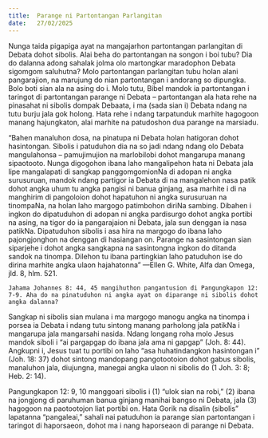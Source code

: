 ```yaml
---
title:  Parange ni Partontangan Parlangitan
date:   27/02/2025
---
```


Nunga taida pigapiga ayat na mangajarhon partontangan parlangitan di Debata dohot sibolis. Alai beha do partontangan na songon i boi tubu? Dia do dalanna adong sahalak jolma olo martongkar maradophon Debata sigomgom saluhutna? Molo partontangan parlangitan tubu holan alani pangarajion, na marujung do nian partontangan i andorang so dipungka. Bolo boti sian ala na asing do i. Molo tutu, Bibel mandok ia partontangan i taringot di partontangan parange ni Debata – partontangan ala hata rehe na pinasahat ni sibolis dompak Debaata, i ma (sada sian i) Debata ndang na tutu burju jala gok holong. Hata rehe i ndang tarpatunduk marhite hagogoon manang hajungkaton, alai marhite na patudoshon dua parange na marsiadu.

“Bahen manaluhon dosa, na pinatupa ni Debata holan hatigoran dohot hasintongan. Sibolis i patuduhon dia na so jadi ndang ndang olo Debata mangulahonsa – pamujimujion na marlobilobi dohot mangarupa manang sipaotooto. Nunga digogohon ibana laho mangalipehon hata ni Debata jala lipe mangalapati di sangkap panggomgomionNa di adopan ni angka surusuruan, mandok ndang partigor ia Debata di na mangalehon nasa patik dohot angka uhum tu angka pangisi ni banua ginjang, asa marhite i di na manghirim di pangoloion dohot hapatuhon ni angka surusuruan na tinompaNa, na holan laho margogo patimbohon diriNa sambing. Dibahen i ingkon do dipatuduhon di adopan ni angka pardisurgo dohot angka portibi na asing, na tigor do ia pangarajaion ni Debata, jala sun denggan ia nasa patikNa. Dipatuduhon sibolis i asa hira na margogo do ibana laho pajongjonghon na denggan di hasiangan on. Parange na sasintongan sian siparjehe i dohot angka sangkapna na sasintongna ingkon do ditanda sandok na tinompa. Dilehon tu ibana partingkian laho patuduhon ise do dirina marhite angka ulaon hajahatonna” —Ellen G. White, Alfa dan Omega, jld. 8, hlm. 521.

`Jahama Johannes 8: 44, 45 mangihuthon pangantusion di Pangungkapon 12: 7-9. Aha do na pinatuduhon ni angka ayat on diparange ni sibolis dohot angka dalanna?`

Sangkap ni sibolis sian mulana i ma margogo manogu angka na tinompa i porsea ia Debata i ndang tutu sintong manang parholong jala patikNa i mangarupa jala mangarsahi nasida. Ndang longang roha molo Jesus mandok siboli i “ai pargapgap do ibana jala ama ni gapgap” (Joh. 8: 44). Angkupni i, Jesus tuat tu portibi on laho “asa huhatindangkon hasintongan i” (Joh. 18: 37) dohot sintong mandopang pangotootoion dohot gabus sibolis, manaluhon jala, diujungna, manegai angka ulaon ni sibolis do (1 Joh. 3: 8; Heb. 2: 14).

Pangungkapon 12: 9, 10 manggoari sibolis i (1) “ulok sian na robi,” (2) ibana na jongjong di paruhuman banua ginjang manihai bangso ni Debata, jala (3) hagogoon na paotootojon liat portibi on. Hata Gorik na disalin (sibolis” lapatanna “pangaleai,” sahali nai patuduhon ia parange sian partontangan i taringot di haporsaeon, dohot ma i nang haporseaon di parange ni Debata.